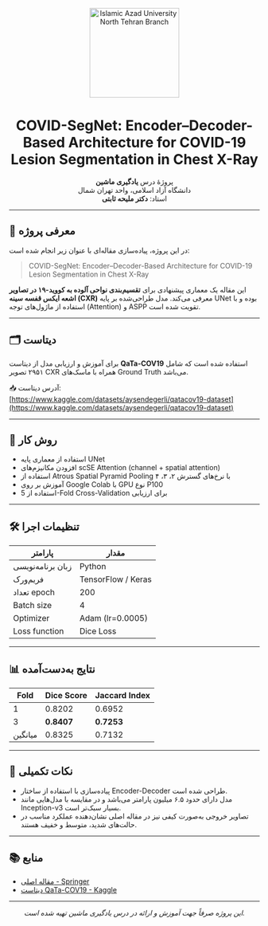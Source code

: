 <p align="center">
  <img src="7c6943b2-10e6-4523-aff1-f3372c69988a.png" alt="Islamic Azad University North Tehran Branch" width="180"/>
</p>

<h1 align="center">COVID-SegNet: Encoder–Decoder-Based Architecture for COVID-19 Lesion Segmentation in Chest X-Ray</h1>

<p align="center">
  پروژهٔ درس <strong>یادگیری ماشین</strong><br>
  دانشگاه آزاد اسلامی، واحد تهران شمال<br>
  استاد: <strong>دکتر ملیحه ثابتی</strong>
</p>

---

## 📄 معرفی پروژه

در این پروژه، پیاده‌سازی مقاله‌ای با عنوان زیر انجام شده است:

> COVID-SegNet: Encoder–Decoder-Based Architecture for COVID-19 Lesion Segmentation in Chest X-Ray

این مقاله یک معماری پیشنهادی برای **تقسیم‌بندی نواحی آلوده به کووید-۱۹ در تصاویر اشعه ایکس قفسه سینه (CXR)** معرفی می‌کند. مدل طراحی‌شده بر پایه UNet بوده و با استفاده از ماژول‌های توجه (Attention) و ASPP تقویت شده است.

---

## 🗂 دیتاست

برای آموزش و ارزیابی مدل از دیتاست **QaTa-COV19** استفاده شده است که شامل ۲۹۵۱ تصویر CXR همراه با ماسک‌های Ground Truth می‌باشد.

📥 آدرس دیتاست:  
[https://www.kaggle.com/datasets/aysendegerli/qatacov19-dataset](https://www.kaggle.com/datasets/aysendegerli/qatacov19-dataset)

---

## 🧠 روش کار

- استفاده از معماری پایه UNet
- افزودن مکانیزم‌های scSE Attention (channel + spatial attention)
- استفاده از Atrous Spatial Pyramid Pooling با نرخ‌های گسترش ۲، ۳، ۴
- آموزش بر روی Google Colab با GPU نوع P100
- استفاده از 5-Fold Cross-Validation برای ارزیابی

---

## 🛠 تنظیمات اجرا

| پارامتر | مقدار |
|---------|--------|
| زبان برنامه‌نویسی | Python |
| فریم‌ورک | TensorFlow / Keras |
| تعداد epoch | 200 |
| Batch size | 4 |
| Optimizer | Adam (lr=0.0005) |
| Loss function | Dice Loss |

---

## 📊 نتایج به‌دست‌آمده

| Fold | Dice Score | Jaccard Index |
|------|------------|----------------|
| 1    | 0.8202     | 0.6952         |
| 3    | **0.8407** | **0.7253**     |
| میانگین | 0.8325     | 0.7132         |

---

## 📌 نکات تکمیلی

- پیاده‌سازی با استفاده از ساختار Encoder-Decoder طراحی شده است.
- مدل دارای حدود ۶.۵ میلیون پارامتر می‌باشد و در مقایسه با مدل‌هایی مانند Inception-v3 بسیار سبک‌تر است.
- تصاویر خروجی به‌صورت کیفی نیز در مقاله اصلی نشان‌دهنده عملکرد مناسب در حالت‌های شدید، متوسط و خفیف هستند.

---

## 📚 منابع

- [مقاله اصلی - Springer](https://doi.org/10.1007/s00530-023-01096-9)
- [دیتاست QaTa-COV19 - Kaggle](https://www.kaggle.com/datasets/aysendegerli/qatacov19-dataset)

---

<p align="center"><i>این پروژه صرفاً جهت آموزش و ارائه در درس یادگیری ماشین تهیه شده است.</i></p>
